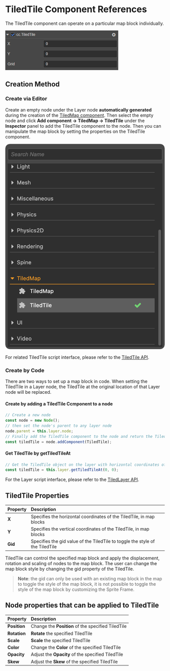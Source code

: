 # TiledTile Component References

The TiledTile component can operate on a particular map block individually.

![tiledtile-component](./tiledtile/tiledtile-component.png)

## Creation Method

### Create via Editor

Create an empty node under the Layer node **automatically generated** during the creation of the [TiledMap component](tiledmap.md). Then select the empty node and click **Add component -> TiledMap -> TiledTile** under the **Inspector** panel to add the TiledTile component to the node. Then you can manipulate the map block by setting the properties on the TiledTile component.

![add_tiledtile](./tiledtile/add_tiledtile.png)

For related TiledTile script interface, please refer to the [TiledTile API](%__APIDOC__%/en/classes/tiledmap.tiledtile-1.html).

### Create by Code

There are two ways to set up a map block in code. When setting the TiledTile in a Layer node, the TiledTile at the original location of that Layer node will be replaced.

#### Create by adding a TiledTile Ccmponent to a node

```ts
// Create a new node
const node = new Node();
// then set the node's parent to any layer node
node.parent = this.layer.node;
// Finally add the TiledTile component to the node and return the TiledTile object, which allows you to perform a series of operations on the TiledTile object
const tiledTile = node.addComponent(TiledTile);
```

#### Get TiledTile by getTiledTileAt

```ts
// Get the TiledTile object on the layer with horizontal coordinates of 0 and vertical coordinates of 0. You can then perform a series of operations on the TiledTile object
const tiledTile = this.layer.getTiledTileAt(0, 0);
```

For the Layer script interface, please refer to the [TiledLayer API](%__APIDOC__%/en/classes/tiledmap.tiledlayer-1.html).

## TiledTile Properties

| Property | Description
| :-----| :---------- |
| **X** | Specifies the horizontal coordinates of the TiledTile, in map blocks
| **Y** | Specifies the vertical coordinates of the TiledTile, in map blocks
| **Gid** | Specifies the gid value of the TiledTile to toggle the style of the TiledTile

TiledTile can control the specified map block and apply the displacement, rotation and scaling of nodes to the map block. The user can change the map block style by changing the gid property of the TiledTile.

> **Note**: the gid can only be used with an existing map block in the map to toggle the style of the map block, it is not possible to toggle the style of the map block by customizing the Sprite Frame.

## Node properties that can be applied to TiledTile

| Property | Description
| :-----| :---------- |
| **Position** | Change the **Position** of the specified TiledTile
| **Rotation** | **Rotate** the specified TiledTile
| **Scale** | **Scale** the specified TiledTile
| **Color** | Change the **Color** of the specified TiledTile
| **Opacity** | Adjust the **Opacity** of the specified TiledTile
| **Skew** | Adjust the **Skew** of the specified TiledTile
